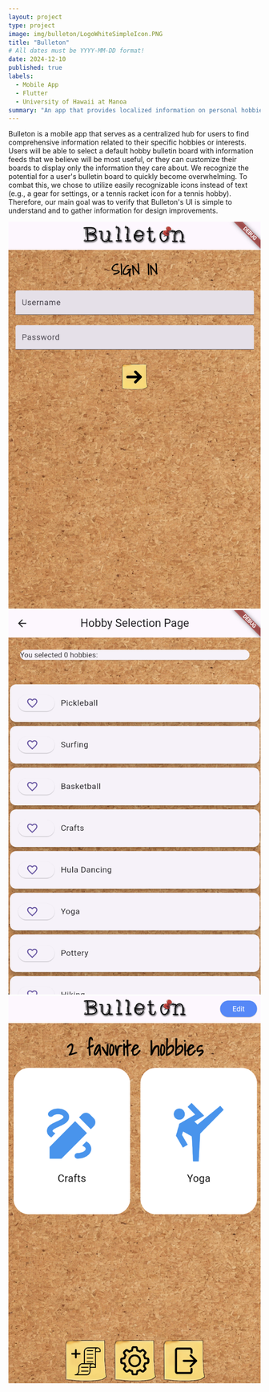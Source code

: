 ```yaml
---
layout: project
type: project
image: img/bulleton/LogoWhiteSimpleIcon.PNG
title: "Bulleton"
# All dates must be YYYY-MM-DD format!
date: 2024-12-10
published: true
labels:
  - Mobile App
  - Flutter
  - University of Hawaii at Manoa
summary: "An app that provides localized information on personal hobbies and other interests"
---
```

Bulleton is a mobile app that serves as a centralized hub for users to find comprehensive information related to their specific hobbies or interests. Users will be able to select a default hobby bulletin board with information feeds that we believe will be most useful, or they can customize their boards to display only the information they care about. We recognize the potential for a user's bulletin board to quickly become overwhelming. To combat this, we chose to utilize easily recognizable icons instead of text (e.g., a gear for settings, or a tennis racket icon for a tennis hobby). Therefore, our main goal was to verify that Bulleton's UI is simple to understand and to gather information for design improvements.

<div class="text-center p-4">
  <img width="620px" 
       src="../img/bulleton/1.png"
       class="img-thumbnail" >
  <img width="620px" 
      src="../img/bulleton/2.png"
      class="img-thumbnail" >
  <img width="620px" 
      src="../img/bulleton/3.png"
      class="img-thumbnail" >
</div>
